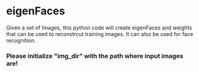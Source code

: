 # eigenFaces

Given a set of Images, this python code will create eigenFaces and weights that can be used to reconstrcut training images.
It can also be used for face recognition.

### Please initialize "img_dir" with the path where input images are!
